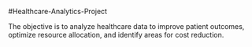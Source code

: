 #Healthcare-Analytics-Project

The objective is to analyze healthcare data to improve patient outcomes, optimize resource allocation, and identify areas for cost reduction.
